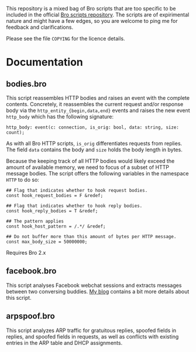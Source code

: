 This repository is a mixed bag of Bro scripts that are too specific to be
included in the official [Bro scripts
repository](http://git.bro-ids.org/bro-scripts.git). The scripts are
of expirimental nature and might have a few edges, so you are welcome to ping
me for feedback and clarifications.

Please see the file `COPYING` for the licence details.

Documentation
=============

bodies.bro
----------
This script reassembles HTTP bodies and raises an event with the complete
contents. Concretely, it reassembles the current request and/or response body
via the `http_entity_{begin,data,end}` events and raises the new event
`http_body` which has the following signature:

    http_body: event(c: connection, is_orig: bool, data: string, size: count);

As with all Bro HTTP scripts, `is_orig` differentiates requests from replies.
The field `data` contains the body and `size` holds the body length in bytes.

Because the keeping track of all HTTP bodies would likely exceed the
amount of available memory, we need to focus of a subset of HTTP message
bodies. The script offers the following variables in the namespace `HTTP` to do
so:

    ## Flag that indicates whether to hook request bodies.
    const hook_request_bodies = F &redef;

    ## Flag that indicates whether to hook reply bodies.
    const hook_reply_bodies = T &redef;

    ## The pattern applies 
    const hook_host_pattern = /.*/ &redef;

    ## Do not buffer more than this amount of bytes per HTTP message.
    const max_body_size = 50000000;

Requires Bro 2.x

facebook.bro
------------

This script analyses Facebook webchat sessions and extracts messages between
two conversing buddies. [My blog][fb-chat-post] contains a bit more details
about this script.

[fb-chat-post]: http://matthias.vallentin.net/blog/2011/06/analyzing-facebook-webchat-sessions-with-bro/

arpspoof.bro
------------

This script analyzes ARP traffic for gratuitous replies, spoofed fields in
replies, and spoofed fields in requests, as well as conflicts with existing
entries in the ARP table and DHCP assignments.
